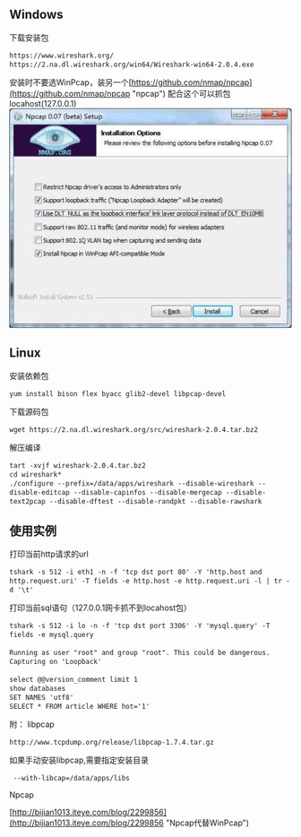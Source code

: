 ## Windows ##
下载安装包

	https://www.wireshark.org/
	https://2.na.dl.wireshark.org/win64/Wireshark-win64-2.0.4.exe
安装时不要选WinPcap，装另一个[https://github.com/nmap/npcap](https://github.com/nmap/npcap "npcap") 配合这个可以抓包locahost(127.0.0.1)
![Npcap](npcap.jpg)

## Linux ##
安装依赖包

	yum install bison flex byacc glib2-devel libpcap-devel
下载源码包

	wget https://2.na.dl.wireshark.org/src/wireshark-2.0.4.tar.bz2

解压编译

	tart -xvjf wireshark-2.0.4.tar.bz2
	cd wireshark*
	./configure --prefix=/data/apps/wireshark --disable-wireshark --disable-editcap --disable-capinfos --disable-mergecap --disable-text2pcap --disable-dftest --disable-randpkt --disable-rawshark

使用实例
-------

打印当前http请求的url

	tshark -s 512 -i eth1 -n -f 'tcp dst port 80' -Y 'http.host and http.request.uri' -T fields -e http.host -e http.request.uri -l | tr -d '\t'

打印当前sql语句（127.0.0.1网卡抓不到locahost包）

	tshark -s 512 -i lo -n -f 'tcp dst port 3306' -Y 'mysql.query' -T fields -e mysql.query
	
	Running as user "root" and group "root". This could be dangerous.
	Capturing on 'Loopback'
	
	select @@version_comment limit 1
	show databases
	SET NAMES 'utf8'
	SELECT * FROM article WHERE hot='1'


附：
libpcap

	http://www.tcpdump.org/release/libpcap-1.7.4.tar.gz
如果手动安装libpcap,需要指定安装目录

	 --with-libcap=/data/apps/libs

Npcap

[http://bijian1013.iteye.com/blog/2299856](http://bijian1013.iteye.com/blog/2299856 "Npcap代替WinPcap")
